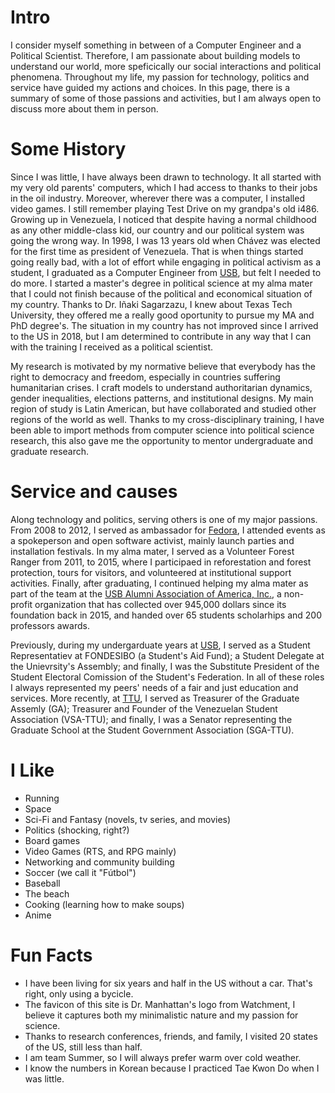 # Intro

I consider myself something in between of a Computer Engineer and a Political Scientist. Therefore, I am passionate about building models to understand our world, more speficically our social interactions and political phenomena. Throughout my life, my passion for technology, politics and service have guided my actions and choices. In this page, there is a summary of some of those passions and activities, but I am always open to discuss more about them in person.

# Some History

Since I was little, I have always been drawn to technology. It all started with my very old parents' computers, which I had access to thanks to their jobs in the oil industry. Moreover, wherever there was a computer, I installed video games. I still remember playing Test Drive on my grandpa's old i486. Growing up in Venezuela, I noticed that despite having a normal childhood as any other middle-class kid, our country and our political system was going the wrong way. In 1998, I was 13 years old when Chávez was elected for the first time as president of Venezuela. That is when things started going really bad, with a lot of effort while engaging in political activism as a student, I graduated as a Computer Engineer from [USB](http://usb.ve/), but felt I needed to do more. I started a master's degree in political science at my alma mater that I could not finish because of the political and economical situation of my country. Thanks to Dr. Iñaki Sagarzazu, I knew about Texas Tech University, they offered me a really good oportunity to pursue my MA and PhD degree's. The situation in my country has not improved since I arrived to the US in 2018, but I am determined to contribute in any way that I can with the training I received as a political scientist.

My research is motivated by my normative believe that everybody has the right to democracy and freedom, especially in countries suffering humanitarian crises. I craft models to understand authoritarian dynamics, gender inequalities, elections patterns, and institutional designs. My main region of study is Latin American, but have collaborated and studied other regions of the world as well. Thanks to my cross-disciplinary training, I have been able to import methods from computer science into political science research, this also gave me the opportunity to mentor undergraduate and graduate research. 

# Service and causes

Along technology and politics, serving others is one of my major passions. From 2008 to 2012, I served as ambassador for [Fedora](https://fedoraproject.org/), I attended events as a spokeperson and open software activist, mainly launch parties and installation festivals. In my alma mater, I served as a Volunteer Forest Ranger from 2011, to 2015, where I participaed in reforestation and forest protection, tours for visitors, and volunteered at institutional support activities. Finally, after graduating, I continued helping my alma mater as part of the team at the [USB Alumni Association of America, Inc.](https://alumnusb.org/), a non-profit organization that has collected over 945,000 dollars since its foundation back in 2015, and handed over 65 students scholarhips and 200 professors awards. 

Previously, during my undergarduate years at [USB](http://usb.ve/), I served as a Student Representatiev at FONDESIBO (a Student's Aid Fund); a Student Delegate at the Unievrsity's Assembly; and finally, I was the Substitute President of the Student Electoral Comission of the Student's Federation. In all of these roles I always represented my peers' needs of a fair and just education and services. More recently, at [TTU](https://ttu.edu/), I served as Treasurer of the Graduate Assemly (GA); Treasurer and Founder of the Venezuelan Student Association (VSA-TTU); and finally, I was a Senator representing the Graduate School at the Student Government Association (SGA-TTU). 


# I Like

- Running
- Space
- Sci-Fi and Fantasy (novels, tv series, and movies)
- Politics (shocking, right?)
- Board games
- Video Games (RTS, and RPG mainly)
- Networking and community building
- Soccer (we call it "Fútbol")
- Baseball
- The beach
- Cooking (learning how to make soups)
- Anime

# Fun Facts

- I have been living for six years and half in the US without a car. That's right, only using a bycicle.
- The favicon of this site is Dr. Manhattan's logo from Watchment, I believe it captures both my minimalistic nature and my passion for science.
- Thanks to research conferences, friends, and family, I visited 20 states of the US, still less than half.
- I am team Summer, so I will always prefer warm over cold weather.
- I know the numbers in Korean because I practiced Tae Kwon Do when I was little.
